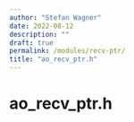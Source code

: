 ```yaml
---
author: "Stefan Wagner"
date: 2022-08-12
description: ""
draft: true
permalink: /modules/recv-ptr/
title: "ao_recv_ptr.h"
---
```


# ao_recv_ptr.h
